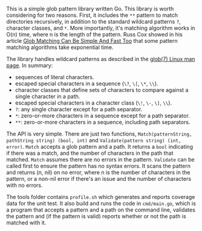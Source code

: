 This is a simple glob pattern library written Go. This library is worth considering for two reasons. First, it includes the `**` pattern to match directories recursively, in addition to the standard wildcard patterns `?`, character classes, and `*`. More importantly, it's matching algorithm works in O(n) time, where n is the length of the pattern. Russ Cox showed in his article [Glob Matching Can Be Simple And Fast Too](https://research.swtch.com/glob) that some pattern matching algorithms take exponential time.

The library handles wildcard patterns as described in the [glob(7) Linux man page](https://man7.org/linux/man-pages/man7/glob.7.html). In summary:

- sequences of literal characters.
- escaped special characters in a sequence (`\?`, `\[`, `\*`, `\\`).
- character classes that define sets of characters to compare against a single character in a path.
- escaped special characters in a character class (`\!`, `\-`, `\]`, `\\`).
- `?`: any single character except for a path separator.
- `*`: zero-or-more characters in a sequence except for a path separator.
- `**`: zero-or-more characters in a sequence, including path separators.

The API is very simple. There are just two functions, `Match(patternString, pathString string) (bool, int)` and `Validate(pattern string) (int, error)`. `Match` accepts a glob pattern and a path. It returns a `bool` indicating if there was a match, and the number of characters in the path that matched. `Match` assumes there are no errors in the pattern. `Validate` can be called first to ensure the pattern has no syntax errors. It scans the pattern and returns (n, nil) on no error, where n is the number of characters in the pattern, or a non-nil error if there's an issue and the number of characters with no errors.

The tools folder contains `profile.sh` which generates and reports coverage data for the unit test. It also build and runs the code in `cmd/main.go`, which is a program that accepts a pattern and a path on the command line, validates the pattern and (if the pattern is valid) reports whether or not the path is matched with it.
